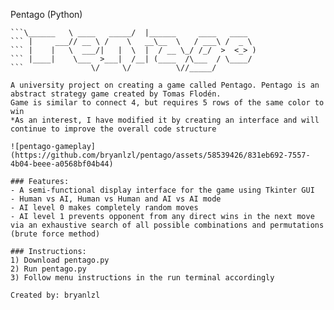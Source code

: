 Pentago (Python)
```__________               __                         
```\______   \ ____   _____/  |______     ____   ____  
``` |     ___// __ \ /    \   __\__  \   / ___\ /  _ \ 
``` |    |   \  ___/|   |  \  |  / __ \_/ /_/  >  <_> ) 
``` |____|    \___  >___|  /__| (____  /\___  / \____/ 
```               \/     \/          \//_____/

A university project on creating a game called Pentago. Pentago is an abstract strategy game created by Tomas Flodén.
Game is similar to connect 4, but requires 5 rows of the same color to win
*As an interest, I have modified it by creating an interface and will continue to improve the overall code structure

![pentago-gameplay](https://github.com/bryanlzl/pentago/assets/58539426/831eb692-7557-4b04-beee-a0568bf04b44)

### Features:
- A semi-functional display interface for the game using Tkinter GUI
- Human vs AI, Human vs Human and AI vs AI mode
- AI level 0 makes completely random moves
- AI level 1 prevents opponent from any direct wins in the next move via an exhaustive search of all possible combinations and permutations (brute force method)

### Instructions:
1) Download pentago.py
2) Run pentago.py
3) Follow menu instructions in the run terminal accordingly

Created by: bryanlzl
